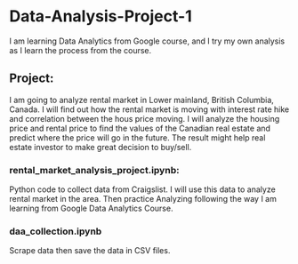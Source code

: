 # Data-Analysis-Project-1
I am learning Data Analytics from Google course, and I try my own analysis as I learn the process from the course. 

## Project:
I am going to analyze rental market in Lower mainland, British Columbia, Canada. I will find out how the rental market is moving with interest rate hike and correlation between the hous price moving. 
I will analyze the housing price and rental price to find the values of the Canadian real estate and predict where the price will go in the future. 
The result might help real estate investor to make great decision to buy/sell. 

### rental_market_analysis_project.ipynb:
Python code to collect data from Craigslist. I will use this data to analyze rental market in the area. 
Then practice Analyzing following the way I am learning from Google Data Analytics Course.

### daa_collection.ipynb
Scrape data then save the data in CSV files. 

